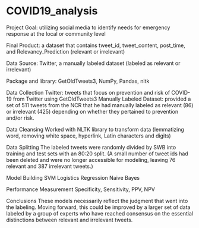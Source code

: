 # COVID19_analysis
Project Goal: utilizing social media to identify needs for emergency response at the local or community level

Final Product: a dataset that contains tweet_id, tweet_content, post_time, and Relevancy_Prediction (relevant or irrelevant)

Data Source: Twitter, a manually labeled dataset (labeled as relevant or irrelevant) 

Package and library: GetOldTweets3, NumPy, Pandas, nltk

Data Collection
Twitter: tweets that focus on prevention and risk of COVID-19 from Twitter using GetOldTweets3
Manually Labeled Dataset: provided a set of 511 tweets from the NCR that he had manually labeled as relevant (86) or irrelevant (425) depending on whether they pertained to prevention and/or risk. 

Data Cleansing 
Worked with NLTK library to transform data (lemmatizing word, removing white space, hyperlink, Latin characters and digits)

Data Splitting 
The labeled tweets were randomly divided by SWB into training and test sets with an 80:20 split. (A small number of tweet ids had been deleted and were no longer accessible for modeling, leaving 76 relevant and 387 irrelevant tweets.)

Model Building 
SVM 
Logistics Regression 
Naive Bayes

Performance Measurement 
Specificity, Sensitivity, PPV, NPV

Conclusions 
These models necessarily reflect the judgment that went into the labeling. Moving forward, this could be improved by a larger set of data labeled by a group of experts who have reached consensus on the essential distinctions between relevant and irrelevant tweets.
